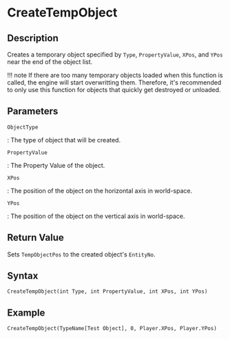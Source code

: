 # CreateTempObject

## Description
Creates a temporary object specified by `Type`, `PropertyValue`, `XPos`, and `YPos` near the end of the object list.

!!! note
    If there are too many temporary objects loaded when this function is called, the engine will start overwritting them. Therefore, it's recommended to only use this function for objects that quickly get destroyed or unloaded.

## Parameters
`ObjectType`

:   The type of object that will be created.

`PropertyValue`

:   The Property Value of the object.

`XPos`

:   The position of the object on the horizontal axis in world-space.

`YPos`

:   The position of the object on the vertical axis in world-space.

## Return Value
Sets `TempObjectPos` to the created object's `EntityNo`.

## Syntax
```
CreateTempObject(int Type, int PropertyValue, int XPos, int YPos)
```

## Example
```
CreateTempObject(TypeName[Test Object], 0, Player.XPos, Player.YPos)
```